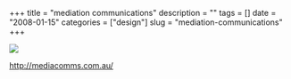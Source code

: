 +++
title = "mediation communications"
description = ""
tags = []
date = "2008-01-15"
categories = ["design"]
slug = "mediation-communications"
+++


 

  <div id="screens-thumbs" class="clearfix">
    <div class="txt-center" id="design-submission"><a href="http://mediacomms.com.au/"><img id='bluga-thumbnail-1124' class='bluga-thumbnail large' src='http://media.konigi.com/bluga/
wt47f28213c407c_0.jpg'/></a></div>  
  </div>   
<p><a href="http://mediacomms.com.au/">http://mediacomms.com.au/</a></p>




